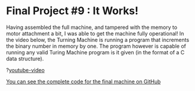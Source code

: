 # Final Project #9 : It Works!

Having assembled the full machine, and tampered with the memory to motor attachment a bit, I was able to get the machine fully operational! In the video below, the Turning Machine is running a program that increments the binary number in memory by one. The program however is capable of running any valid Turing Machine program is it given (in the format of a C data structure).

?[youtube-video](https://youtu.be/npGdXoWBmCI)

[You can see the complete code for the final machine on GitHub](https://github.com/JoshIsAStudent/physical-computing/tree/main/final-project/arduino-program)
